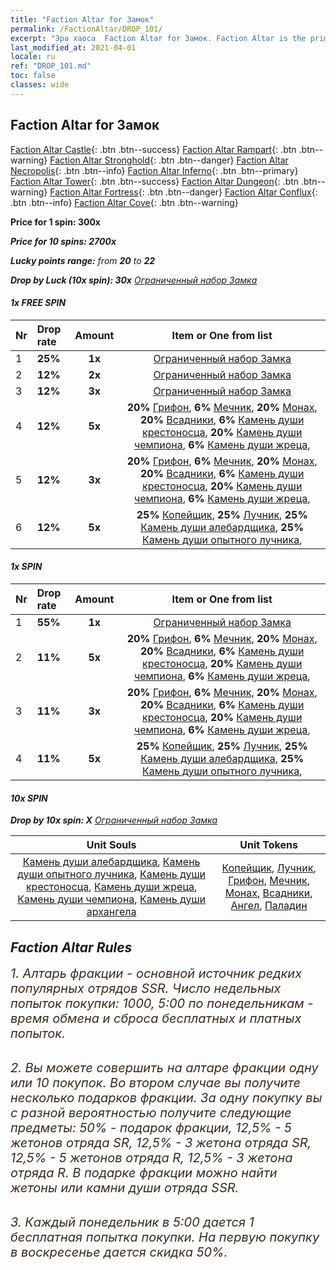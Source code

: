 ```yaml
---
title: "Faction Altar for Замок"
permalink: /FactionAltar/DROP_101/
excerpt: "Эра хаоса  Faction Altar for Замок. Faction Altar is the primary method for obtaining SSR units from the popular faction. Limited to 1,000 purchases each week. The popular faction changes at 05:00 every Monday. Purchase attempts and free purchase attempts will also reset then."
last_modified_at: 2021-04-01
locale: ru
ref: "DROP_101.md"
toc: false
classes: wide
---
```


##  Faction Altar for **Замок**

  [Faction Altar Castle](/ru/FactionAltar/DROP_101/){: .btn .btn--success} [Faction Altar Rampart](/ru/FactionAltar/DROP_102/){: .btn .btn--warning} [Faction Altar Stronghold](/ru/FactionAltar/DROP_103/){: .btn .btn--danger} [Faction Altar Necropolis](/ru/FactionAltar/DROP_104/){: .btn .btn--info} [Faction Altar Inferno](/ru/FactionAltar/DROP_105/){: .btn .btn--primary} [Faction Altar Tower](/ru/FactionAltar/DROP_106/){: .btn .btn--success} [Faction Altar Dungeon](/ru/FactionAltar/DROP_107/){: .btn .btn--warning} [Faction Altar Fortress](/ru/FactionAltar/DROP_108/){: .btn .btn--danger} [Faction Altar Conflux](/ru/FactionAltar/DROP_109/){: .btn .btn--info} [Faction Altar Cove](/ru/FactionAltar/DROP_112/){: .btn .btn--warning} 

  **Price for 1 spin: 300x** <i class="fas fa-gem"/>

  **Price for 10 spins: 2700x** <i class="fas fa-gem"/>

  **Lucky points range:** from **20** to **22**

  **Drop by Luck (10x spin): 30x** [Ограниченный набор Замка](/ru/Items/con_2100/)

####  1x FREE SPIN 

  |    Nr    |  Drop rate  |  Amount   |   Item or One from list  |
  |:---------|:------------|:---------:|:------------------------:|
  | 1 | **25%** | **1x** | [Ограниченный набор Замка](/ru/Items/con_2100/) |
  | 2 | **12%** | **2x** | [Ограниченный набор Замка](/ru/Items/con_2100/) |
  | 3 | **12%** | **3x** | [Ограниченный набор Замка](/ru/Items/con_2100/) |
  | 4 | **12%** | **5x** |  **20%** [Грифон](/ru/Items/unt_192/),  **6%** [Мечник](/ru/Items/unt_193/),  **20%** [Монах](/ru/Items/unt_194/),  **20%** [Всадники](/ru/Items/unt_195/),  **6%** [Камень души крестоносца](/ru/Items/unt_285/),  **20%** [Камень души чемпиона](/ru/Items/unt_287/),  **6%** [Камень души жреца](/ru/Items/unt_286/),  |
  | 5 | **12%** | **3x** |  **20%** [Грифон](/ru/Items/unt_192/),  **6%** [Мечник](/ru/Items/unt_193/),  **20%** [Монах](/ru/Items/unt_194/),  **20%** [Всадники](/ru/Items/unt_195/),  **6%** [Камень души крестоносца](/ru/Items/unt_285/),  **20%** [Камень души чемпиона](/ru/Items/unt_287/),  **6%** [Камень души жреца](/ru/Items/unt_286/),  |
  | 6 | **12%** | **5x** |  **25%** [Копейщик](/ru/Items/unt_190/),  **25%** [Лучник](/ru/Items/unt_191/),  **25%** [Камень души алебардщика](/ru/Items/unt_282/),  **25%** [Камень души опытного лучника](/ru/Items/unt_283/),  |


####  1x SPIN 

  |    Nr    |  Drop rate  |  Amount   |   Item or One from list  |
  |:---------|:------------|:---------:|:------------------------:|
  | 1 | **55%** | **1x** | [Ограниченный набор Замка](/ru/Items/con_2100/) |
  | 2 | **11%** | **5x** |  **20%** [Грифон](/ru/Items/unt_192/),  **6%** [Мечник](/ru/Items/unt_193/),  **20%** [Монах](/ru/Items/unt_194/),  **20%** [Всадники](/ru/Items/unt_195/),  **6%** [Камень души крестоносца](/ru/Items/unt_285/),  **20%** [Камень души чемпиона](/ru/Items/unt_287/),  **6%** [Камень души жреца](/ru/Items/unt_286/),  |
  | 3 | **11%** | **3x** |  **20%** [Грифон](/ru/Items/unt_192/),  **6%** [Мечник](/ru/Items/unt_193/),  **20%** [Монах](/ru/Items/unt_194/),  **20%** [Всадники](/ru/Items/unt_195/),  **6%** [Камень души крестоносца](/ru/Items/unt_285/),  **20%** [Камень души чемпиона](/ru/Items/unt_287/),  **6%** [Камень души жреца](/ru/Items/unt_286/),  |
  | 4 | **11%** | **5x** |  **25%** [Копейщик](/ru/Items/unt_190/),  **25%** [Лучник](/ru/Items/unt_191/),  **25%** [Камень души алебардщика](/ru/Items/unt_282/),  **25%** [Камень души опытного лучника](/ru/Items/unt_283/),  |


####  10x SPIN 

  **Drop by 10x spin: X** [Ограниченный набор Замка](/ru/Items/con_2100/)

  |    Unit Souls    |  Unit Tokens  |
  |:----------------:|:-------------:|
  | [Камень души алебардщика](/ru/Items/unt_282/), [Камень души опытного лучника](/ru/Items/unt_283/), [Камень души крестоносца](/ru/Items/unt_285/), [Камень души жреца](/ru/Items/unt_286/), [Камень души чемпиона](/ru/Items/unt_287/), [Камень души архангела](/ru/Items/unt_288/) | [Копейщик](/ru/Items/unt_190/), [Лучник](/ru/Items/unt_191/), [Грифон](/ru/Items/unt_192/), [Мечник](/ru/Items/unt_193/), [Монах](/ru/Items/unt_194/), [Всадники](/ru/Items/unt_195/), [Ангел](/ru/Items/unt_196/), [Паладин](/ru/Items/unt_197/) |



## Faction Altar Rules

  <span style="color: #3c2a1e;font-size:20px">1. Алтарь фракции - основной источник редких популярных отрядов SSR. Число недельных попыток покупки: 1000, 5:00 по понедельникам - время обмена и сброса бесплатных и платных попыток.</span><br/>

<br/>  <span style="color: #3c2a1e;font-size:20px">2. Вы можете совершить на алтаре фракции одну или 10 покупок. Во втором случае вы получите несколько подарков фракции. За одну покупку вы с разной вероятностью получите следующие предметы: 50% - подарок фракции, 12,5% - 5 жетонов отряда SR, 12,5% - 3 жетона отряда SR, 12,5% - 5 жетонов отряда R, 12,5% - 3 жетона отряда R. В подарке фракции можно найти жетоны или камни души отряда SSR.</span>

<br/>  <span style="color: #3c2a1e;font-size:20px">3. Каждый понедельник в 5:00 дается 1 бесплатная попытка покупки. На первую покупку в воскресенье дается скидка 50%.</span><br/>

<br/>